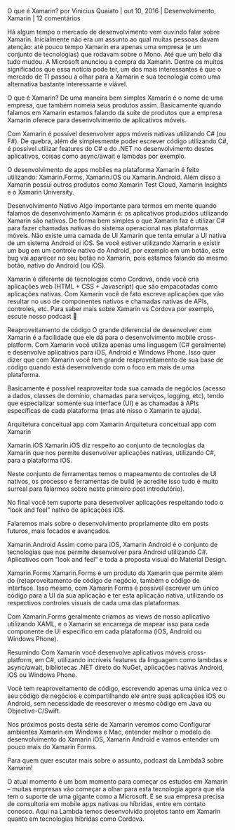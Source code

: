 ﻿O que é Xamarin?
por Vinicius Quaiato | out 10, 2016 | Desenvolvimento, Xamarin | 12 comentários

Há algum tempo o mercado de desenvolvimento vem ouvindo falar sobre Xamarin. Inicialmente não era um assunto ao qual muitas pessoas davam atenção: até pouco tempo Xamarin era apenas uma empresa (e um conjunto de tecnologias) que rodavam sobre o Mono. Até que um belo dia tudo mudou. A Microsoft anunciou a compra da Xamarin. Dentre os muitos significados que essa notícia pode ter, um dos mais interessantes é que o mercado de TI passou a olhar para a Xamarin e sua tecnologia como uma alternativa bastante interessante e viável.

O que é Xamarin?
De uma maneira bem simples Xamarin é o nome de uma empresa, que também nomeia seus produtos assim. Basicamente quando falamos em Xamarin estamos falando da suíte de produtos que a empresa Xamarin oferece para desenvolvimento de aplicativos móveis.

Com Xamarin é possível desenvolver apps móveis nativas utilizando C# (ou F#). De quebra, além de simplesmente poder escrever código utilizando C#, é possível utilizar features do C# e do .NET no desenvolvimento destes aplicativos, coisas como async/await e lambdas por exemplo.

O desenvolvimento de apps mobiles na plataforma Xamarin é feito utilizando: Xamarin.Forms, Xamarin.iOS ou Xamarin.Android. Além disso a Xamarin possui outros produtos como Xamarin Test Cloud, Xamarin Insights e o Xamarin University.

Desenvolvimento Nativo
Algo importante para termos em mente quando falamos de desenvolvimento Xamarin é: os aplicativos produzidos utilizando Xamarin são nativos. De forma bem simples o que Xamarin faz é utilizar C# para fazer chamadas nativas do sistema operacional nas plataformas móveis. Não existe uma camada de UI Xamarin que tenta emular a UI nativa de um sistema Android oi iOS. Se você estiver utilizando Xamarin e existir um bug em um controle nativo do Android, por exemplo em um botão, este bug vai aparecer no seu botão no Xamarin, pois estamos falando do mesmo botão, nativo do Android (ou iOS).

Xamarin é diferente de tecnologias como Cordova, onde você cria aplicações web (HTML + CSS + Javascript) que são empacotadas como aplicações nativas. Com Xamarin você de fato escreve aplicações que vão resultar no uso de componentes nativos e chamadas nativas de APIs, controles, etc. Para saber mais sobre Xamarin vs Cordova por exemplo, escute nosso podcast 🙂

Reaproveitamento de código
O grande diferencial de desenvolver com Xamarin é a facilidade que ele dá para o desenvolvimento mobile cross-platform. Com Xamarin você utiliza apenas uma linguagem (C# geralmente) e desenvolve aplicativos para iOS, Android e Windows Phone. Isso quer dizer que com Xamarin você tem grande reaproveitamento de sua base de código quando está desenvolvendo com o foco em mais de uma plataforma.

Basicamente é possível reaproveitar toda sua camada de negócios (acesso a dados, classes de domínio, chamadas para serviços, logging, etc), tendo que especializar somente sua interface (UI) e as chamadas à APIs específicas de cada plataforma (mas até nisso o Xamarin te ajuda).

Arquitetura conceitual app com Xamarin
Arquitetura conceitual app com Xamarin

Xamarin.iOS
Xamarin.iOS diz respeito ao conjunto de tecnologias da Xamarin que nos permite desenvolver aplicações nativas, utilizando C#, para a plataforma iOS.

Neste conjunto de ferramentas temos o mapeamento de controles de UI nativos, os processo e ferramentas de build (e acredite isso tudo é muito surreal para falarmos sobre neste primeiro post introdutório).

No final você tem suporte para desenvolver aplicações respeitando todo o “look and feel” nativo de aplicações iOS.

Falaremos mais sobre o desenvolvimento propriamente dito em posts futuros, mais focados e avançados.

Xamarin.Android
Assim como para iOS, Xamarin Android é o conjunto de tecnologias que nos permite desenvolver para Android utilizando C#. Aplicativos com “look and feel” e toda a proposta visual do Material Design.

Xamarin.Forms
Xamarin.Forms é um produto da Xamarin que permite além do (re)aproveitamento de código de negócio, também o código de interface. Isso mesmo, com Xamarin Forms é possível escrever um único código para a UI da sua aplicação e ter esta aplicação nativa, utilizando os respectivos controles visuais de cada uma das plataformas.

Com Xamarin.Forms geralmente criamos as views de nosso aplicativo utilizando XAML, e o Xamarin se encarrega de mapear isso para cada componente de UI específico em cada plataforma (iOS, Android ou Windows Phone).

Resumindo
Com Xamarin você desenvolve aplicativos móveis cross-platform, em C#, utilizando incríveis features da linguagem como lambdas e async/await, bibliotecas .NET direto do NuGet, aplicações nativas Android, iOS ou Windows Phone.

Você tem reaproveitamento de código, escrevendo apenas uma única vez o seu código de negócios e compartilhando ele entre suas aplicações iOS ou Android, sem necessidade de reescrever o mesmo código em Java ou Objective-C/Swift.

Nos próximos posts desta série de Xamarin veremos como Configurar ambientes Xamarin em Windows e Mac, entender melhor o modelo de desenvolvimento do Xamarin iOS, Xamarin Android e vamos entender um pouco mais do Xamarin Forms.

Para quem quer escutar mais sobre o assunto, podcast da Lambda3 sobre Xamarin!

O atual momento é um bom momento para começar os estudos em Xamarin – muitas empresas vão começar a olhar para esta tecnologia agora que ela tem o suporte de uma gigante como a Microsoft. E se sua empresa precisa de consultoria em mobile apps nativas ou híbridas, entre em contato conosco. Aqui na Lambda temos desenvolvido projetos tanto em Xamarin quanto em tecnologias híbridas como Cordova.